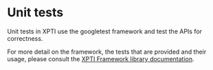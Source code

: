 # Unit tests

Unit tests in XPTI use the googletest framework and test the APIs for
correctness.

For more detail on the framework, the tests that are provided and their usage,
please consult the [XPTI Framework library documentation](doc/XPTI_Framework.md).
